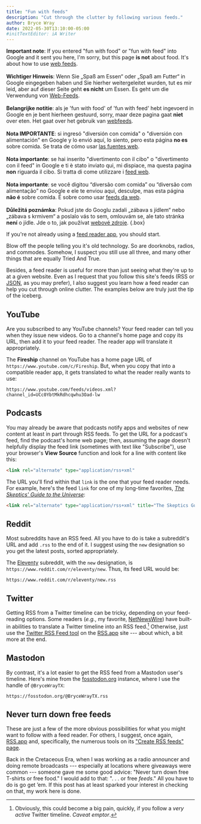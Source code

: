 ```yaml
---
title: "Fun with feeds"
description: "Cut through the clutter by following various feeds."
author: Bryce Wray
date: 2022-05-30T13:10:00-05:00
#initTextEditor: iA Writer
---
```


<strong class="red">Important note</strong>: If you entered "fun with food" or "fun with feed" into Google and it sent you here, I'm sorry, but this page <strong class="red">is not</strong> about food. It's about how to use [web feeds](https://en.wikipedia.org/wiki/Web_feed).\
\
<strong class="red">Wichtiger Hinweis</strong>: Wenn Sie „Spaß am Essen“ oder „Spaß am Futter“ in Google eingegeben haben und Sie hierher weitergeleitet wurden, tut es mir leid, aber auf dieser Seite geht <strong class="red">es nicht</strong> um Essen. Es geht um die Verwendung von [Web-Feeds](https://de.wikipedia.org/wiki/RSS_(Web-Feed)).\
\
<strong class="red">Belangrijke notitie</strong>: als je 'fun with food' of 'fun with feed' hebt ingevoerd in Google en je bent hierheen gestuurd, sorry, maar deze pagina gaat <strong class="red">niet</strong> over eten. Het gaat over het gebruik van [webfeeds](https://nl.wikipedia.org/wiki/Webfeed).\
\
<strong class="red">Nota IMPORTANTE</strong>: si ingresó "diversión con comida" o "diversión con alimentación" en Google y lo envió aquí, lo siento, pero esta página <strong class="red">no es</strong> sobre comida. Se trata de cómo usar [las fuentes web](https://es.wikipedia.org/wiki/Fuente_web).\
\
<strong class="red">Nota importante</strong>: se hai inserito "divertimento con il cibo" o "divertimento con il feed" in Google e ti è stato inviato qui, mi dispiace, ma questa pagina <strong class="red">non</strong> riguarda il cibo. Si tratta di come utilizzare i [feed web](https://it.wikipedia.org/wiki/RSS).\
\
<strong class="red">Nota importante</strong>: se você digitou “diversão com comida” ou “diversão com alimentação” no Google e ele te enviou aqui, desculpe, mas esta página <strong class="red">não é</strong> sobre comida. É sobre como usar [feeds da web](https://pt.wikipedia.org/wiki/RSS).\
\
<strong class="red">Důležitá poznámka</strong>: Pokud jste do Googlu zadali „zábava s jídlem“ nebo „zábava s krmivem“ a poslalo vás to sem, omlouvám se, ale tato stránka <strong class="red">není</strong> o jídle. Jde o to, jak používat [webové zdroje](https://cs.wikipedia.org/wiki/RSS).
{.box}

If you're not already using a [feed reader app](https://en.wikipedia.org/wiki/RSS), you should start.

Blow off the people telling you it's old technology. So are doorknobs, radios, and commodes. Somehow, I suspect you still use all three, and many other things that are equally Tried And True.

Besides, a feed reader is useful for more than just seeing what they're up to at a given website. Even as I request that you follow this site's feeds (RSS or [JSON](https://jsonfeed.org), as you may prefer), I also suggest you learn how a feed reader can help you cut through online clutter. The examples below are truly just the tip of the iceberg.

## YouTube

Are you subscribed to any YouTube channels? Your feed reader can tell you when they issue new videos. Go to a channel's home page and copy its URL, then add it to your feed reader. The reader app will translate it appropriately.

The **Fireship** channel on YouTube has a home page URL of `https://www.youtube.com/c/Fireship`. But, when you copy that into a compatible reader app, it gets translated to what the reader really wants to use:

```plaintext
https://www.youtube.com/feeds/videos.xml?channel_id=UCc0YbtMkRdhcqwhu3Oad-lw
```

## Podcasts

You may already be aware that podcasts notify apps and websites of new content at least in part through RSS feeds. To get the URL for a podcast's feed, find the podcast's home web page; then, assuming the page doesn't helpfully display the feed link (sometimes with text like "Subscribe"), use your browser's **View Source** function and look for a line with content like this:

```html
<link rel="alternate" type="application/rss+xml"
```

The URL you'll find within that `link` is the one that your feed reader needs. For example, here's the feed `link`  for one of my long-time favorites, [*The Skeptics' Guide to the Universe*](https://www.theskepticsguide.org):

```html
<link rel="alternate" type="application/rss+xml" title="The Skeptics Guide to the Universe &raquo; Home Comments Feed" href="https://www.theskepticsguide.org/home/feed" />
```

## Reddit

Most subreddits have an RSS feed. All you have to do is take a subreddit's URL and add `.rss` to the end of it. I suggest using the `new` designation so you get the latest posts, sorted appropriately.

The [Eleventy](https://11ty.dev) subreddit, with the `new` designation, is `https://www.reddit.com/r/eleventy/new`. Thus, its feed URL would be:

```plaintext
https://www.reddit.com/r/eleventy/new.rss
```

## Twitter

Getting RSS from a Twitter timeline can be tricky, depending on your feed-reading options. Some readers (*e.g.*, my favorite, [NetNewsWire](https://netnewswire.com)) have built-in abilities to translate a Twitter timeline into an RSS feed.[^noise] Otherwise, just use the [Twitter RSS Feed tool](https://rss.app/rss-feed/create-twitter-rss-feed) on the [RSS.app](https://rss.app) site --- about which, a bit more at the end.

[^noise]: Obviously, this could become a big pain, quickly, if you follow a *very active* Twitter timeline. *Caveat emptor*.

## Mastodon

By contrast, it's a lot easier to get the RSS feed from a Mastodon user's timeline. Here's mine from the [fosstodon.org](https://fosstodon.org) instance, where I use the handle of `@BryceWrayTX`:

```plaintext
https://fosstodon.org/@BryceWrayTX.rss
```

## Never turn down free feeds

These are just a few of the more obvious possibilities for what you might want to follow with a feed reader. For others, I suggest, once again, [RSS.app](https://rss.app) and, specifically, the numerous tools on its ["Create RSS feeds" page](https://rss.app/rss-feed).

Back in the Cretaceous Era, when I was working as a radio announcer and doing remote broadcasts --- especially at locations where giveaways were common --- someone gave me some good advice: "Never turn down free T-shirts or free food." I would add to that: ". . . or free *feeds*." All you have to do is go get ’em. If this post has at least sparked your interest in checking on that, my work here is done.
